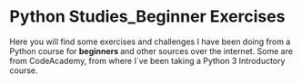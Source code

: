 # Python Studies_Beginner Exercises

Here you will find some exercises and challenges I have been doing from a Python course for <b> beginners </b> and other sources over the internet. 
Some are from CodeAcademy, from where I´ve been taking a Python 3 Introductory course. 
